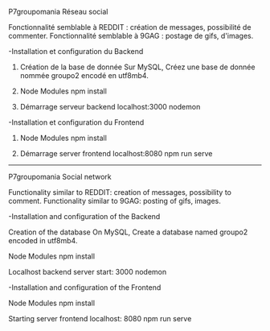 P7groupomania Réseau social

Fonctionnalité semblable à REDDIT : création de messages, possibilité  de commenter. Fonctionnalité semblable à 9GAG : postage de gifs, d'images.

-Installation et configuration du Backend
1. Création de la base de donnée
Sur MySQL, Créez une base de donnée nommée groupo2 encodé en utf8mb4. 

2. Node Modules
npm install

3. Démarrage serveur backend localhost:3000
nodemon

-Installation et configuration du Frontend
1. Node Modules
npm install

2. Démarrage server frontend localhost:8080
npm run serve
----------------------------------------------------------------------------------------------------------------------------------------------------
P7groupomania Social network

Functionality similar to REDDIT: creation of messages, possibility to comment. Functionality similar to 9GAG: posting of gifs, images.

-Installation and configuration of the Backend

Creation of the database On MySQL, Create a database named groupo2 encoded in utf8mb4.

Node Modules npm install

Localhost backend server start: 3000 nodemon

-Installation and configuration of the Frontend

Node Modules npm install

Starting server frontend localhost: 8080 npm run serve
